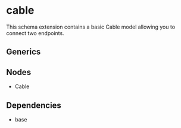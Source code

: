 # cable

This schema extension contains a basic Cable model allowing you to connect two endpoints.

## Generics

## Nodes

- Cable

## Dependencies

- base
